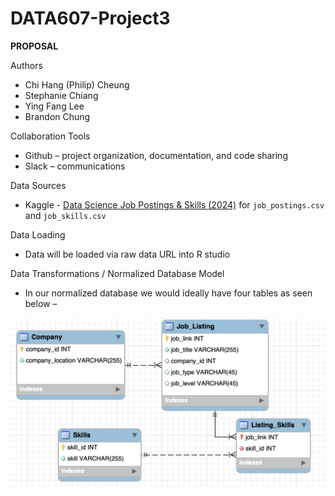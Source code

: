 # DATA607-Project3

**PROPOSAL**

Authors

- Chi Hang (Philip) Cheung
- Stephanie Chiang
- Ying Fang Lee
- Brandon Chung

Collaboration Tools

- Github – project organization, documentation, and code sharing
- Slack – communications

Data Sources

- Kaggle - [Data Science Job Postings & Skills (2024)](https://www.kaggle.com/datasets/asaniczka/data-science-job-postings-and-skills?select=job_skills.csv) for `job_postings.csv` and `job_skills.csv`

Data Loading

- Data will be loaded via raw data URL into R studio

Data Transformations / Normalized Database Model

- In our normalized database we would ideally have four tables as seen below –


![diagram](diagram.png)
